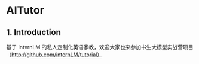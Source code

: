 # AITutor

## 1. Introduction

基于 InternLM 的私人定制化英语家教，欢迎大家也来参加书生大模型实战营项目（http://github.com/internLM/tutorial）
